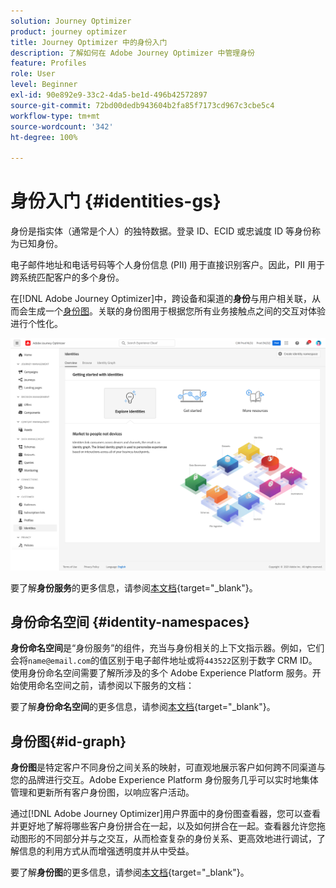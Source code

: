 ```yaml
---
solution: Journey Optimizer
product: journey optimizer
title: Journey Optimizer 中的身份入门
description: 了解如何在 Adobe Journey Optimizer 中管理身份
feature: Profiles
role: User
level: Beginner
exl-id: 90e892e9-33c2-4da5-be1d-496b42572897
source-git-commit: 72bd00dedb943604b2fa85f7173cd967c3cbe5c4
workflow-type: tm+mt
source-wordcount: '342'
ht-degree: 100%

---
```


# 身份入门 {#identities-gs}

身份是指实体（通常是个人）的独特数据。登录 ID、ECID 或忠诚度 ID 等身份称为已知身份。

电子邮件地址和电话号码等个人身份信息 (PII) 用于直接识别客户。因此，PII 用于跨系统匹配客户的多个身份。

在[!DNL Adobe Journey Optimizer]中，跨设备和渠道的&#x200B;**身份**&#x200B;与用户相关联，从而会生成一个[身份图](#id-graph)。关联的身份图用于根据您所有业务接触点之间的交互对体验进行个性化。

![](assets/identities-home.png)

要了解&#x200B;**身份服务**&#x200B;的更多信息，请参阅[本文档](https://experienceleague.adobe.com/docs/experience-platform/identity/home.html?lang=zh-Hans){target="_blank"}。

## 身份命名空间 {#identity-namespaces}

**身份命名空间**&#x200B;是“身份服务”的组件，充当与身份相关的上下文指示器。例如，它们会将`name@email.com`的值区别于电子邮件地址或将`443522`区别于数字 CRM ID。使用身份命名空间需要了解所涉及的多个 Adobe Experience Platform 服务。开始使用命名空间之前，请参阅以下服务的文档：

要了解&#x200B;**身份命名空间**&#x200B;的更多信息，请参阅[本文档](https://experienceleague.adobe.com/docs/experience-platform/identity/namespaces.html?lang=zh-Hans){target="_blank"}。

## 身份图{#id-graph}

**身份图**&#x200B;是特定客户不同身份之间关系的映射，可直观地展示客户如何跨不同渠道与您的品牌进行交互。Adobe Experience Platform 身份服务几乎可以实时地集体管理和更新所有客户身份图，以响应客户活动。

通过[!DNL Adobe Journey Optimizer]用户界面中的身份图查看器，您可以查看并更好地了解将哪些客户身份拼合在一起，以及如何拼合在一起。查看器允许您拖动图形的不同部分并与之交互，从而检查复杂的身份关系、更高效地进行调试，了解信息的利用方式从而增强透明度并从中受益。

要了解&#x200B;**身份图**&#x200B;的更多信息，请参阅[本文档](https://experienceleague.adobe.com/docs/experience-platform/identity/ui/identity-graph-viewer.html?lang=zh-Hans){target="_blank"}。
